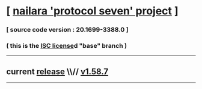 
# [ [nailara 'protocol seven' project](http://src.nailara.net/) ]

### [ source code version : 20.1699-3388.0 ]

### ( this is the [ISC license](license)d "base" branch )
---
## current [release](https://github.com/anotherlink/nailara/releases) \\\\// [v1.58.7](https://github.com/anotherlink/nailara/releases/tag/v1.58.7)
---
